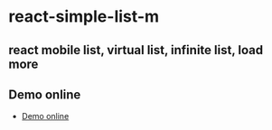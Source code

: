 # react-simple-list-m

## react mobile list, virtual list, infinite list, load more


## Demo online
- [Demo online](https://hanpei.github.io/react-simple-list-m/)